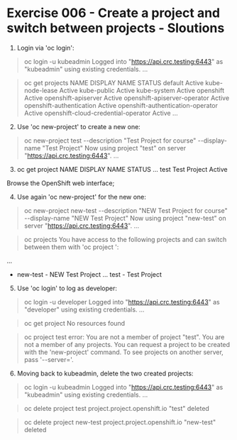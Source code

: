 # Exercise 006 - Create a project and switch between projects - Sloutions

1) Login via 'oc login':

> oc login -u kubeadmin
Logged into "https://api.crc.testing:6443" as "kubeadmin" using existing credentials.
...

> oc get projects
NAME                            DISPLAY NAME   STATUS
default                                                           Active
kube-node-lease                                                   Active
kube-public                                                       Active
kube-system                                                       Active
openshift                                                         Active
openshift-apiserver                                               Active
openshift-apiserver-operator                                      Active
openshift-authentication                                          Active
openshift-authentication-operator                                 Active
openshift-cloud-credential-operator                               Active
...

2) Use 'oc new-project' to create a new one:

> oc new-project test --description "Test Project for course" --display-name "Test Project"
Now using project "test" on server "https://api.crc.testing:6443".
...

3) oc get project
NAME                            DISPLAY NAME   STATUS
...
test                            Test Project   Active

Browse the OpenShift web interface;

4) Use again 'oc new-project' for the new one:

> oc new-project new-test --description "NEW Test Project for course" --display-name "NEW Test Project"
Now using project "new-test" on server "https://api.crc.testing:6443".
...

> oc projects
You have access to the following projects and can switch between them with 'oc project <projectname>':

...
  * new-test - NEW Test Project
...
    test - Test Project

5) Use 'oc login' to log as developer:

> oc login -u developer
Logged into "https://api.crc.testing:6443" as "developer" using existing credentials.
...

> oc get project
No resources found

> oc project test
error: You are not a member of project "test".
You are not a member of any projects. You can request a project to be created with the 'new-project' command.
To see projects on another server, pass '--server=<server>'.

6) Moving back to kubeadmin, delete the two created projects:

> oc login -u kubeadmin
Logged into "https://api.crc.testing:6443" as "kubeadmin" using existing credentials.
...

> oc delete project test
project.project.openshift.io "test" deleted

> oc delete project new-test
project.project.openshift.io "new-test" deleted
